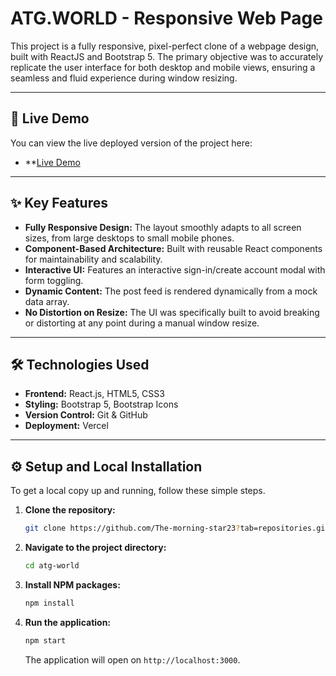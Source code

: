 # ATG.WORLD - Responsive Web Page

This project is a fully responsive, pixel-perfect clone of a webpage design, built with ReactJS and Bootstrap 5. The primary objective was to accurately replicate the user interface for both desktop and mobile views, ensuring a seamless and fluid experience during window resizing.

---

## 🚀 Live Demo

You can view the live deployed version of the project here:

- **[Live Demo](https://atg-world-topaz.vercel.app/)

---

## ✨ Key Features

- **Fully Responsive Design:** The layout smoothly adapts to all screen sizes, from large desktops to small mobile phones.
- **Component-Based Architecture:** Built with reusable React components for maintainability and scalability.
- **Interactive UI:** Features an interactive sign-in/create account modal with form toggling.
- **Dynamic Content:** The post feed is rendered dynamically from a mock data array.
- **No Distortion on Resize:** The UI was specifically built to avoid breaking or distorting at any point during a manual window resize.

---

## 🛠️ Technologies Used

- **Frontend:** React.js, HTML5, CSS3
- **Styling:** Bootstrap 5, Bootstrap Icons
- **Version Control:** Git & GitHub
- **Deployment:** Vercel

---

## ⚙️ Setup and Local Installation

To get a local copy up and running, follow these simple steps.

1.  **Clone the repository:**
    ```sh
    git clone https://github.com/The-morning-star23?tab=repositories.git
    ```
2.  **Navigate to the project directory:**
    ```sh
    cd atg-world
    ```
3.  **Install NPM packages:**
    ```sh
    npm install
    ```
4.  **Run the application:**
    ```sh
    npm start
    ```
    The application will open on `http://localhost:3000`.
